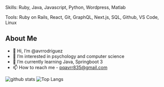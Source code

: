 
Skills: Ruby, Java, Javascript, Python, Wordpress, Matlab

Tools: Ruby on Rails, React, Git, GraphQL, Next.js, SQL, Github, VS Code, Linux

## About Me
- 👋 Hi, I’m @avrrodriguez
- 👀 I’m interested in psychology and computer science
- 🌱 I’m currently learning Java, Springboot 3
- 📫 How to reach me - pqavrr835@gmail.com

![github stats](https://github-readme-stats.vercel.app/api?username=avrrodriguez&show_icons=true&theme=radical&card_width=400px) ![Top Langs](https://github-readme-stats.vercel.app/api/top-langs/?username=avrrodriguez&layout=compact&theme=radical)
